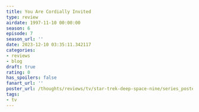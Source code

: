```yaml
---
title: You Are Cordially Invited
type: review
airdate: 1997-11-10 00:00:00
season: 6
episode: 7
season_url: ''
date: 2023-12-10 03:35:11.342117
categories:
- reviews
- blog
draft: true
rating: 0
has_spoilers: false
fanart_url: ''
poster_url: /thoughts/reviews/tv/star-trek-deep-space-nine/series_poster.jpg
tags:
- tv
---
```


